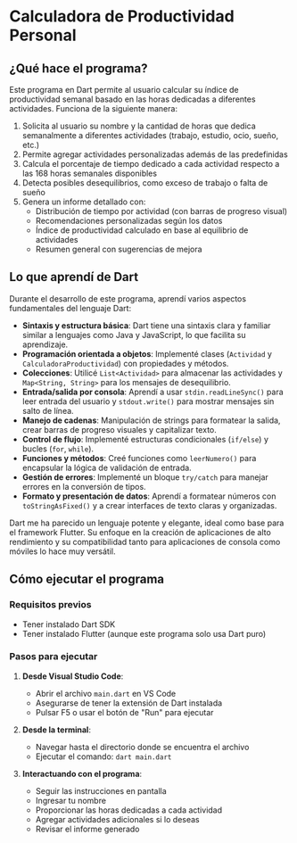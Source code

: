 # Calculadora de Productividad Personal

## ¿Qué hace el programa?

Este programa en Dart permite al usuario calcular su índice de productividad semanal basado en las horas dedicadas a diferentes actividades. Funciona de la siguiente manera:

1. Solicita al usuario su nombre y la cantidad de horas que dedica semanalmente a diferentes actividades (trabajo, estudio, ocio, sueño, etc.)
2. Permite agregar actividades personalizadas además de las predefinidas
3. Calcula el porcentaje de tiempo dedicado a cada actividad respecto a las 168 horas semanales disponibles
4. Detecta posibles desequilibrios, como exceso de trabajo o falta de sueño
5. Genera un informe detallado con:
   - Distribución de tiempo por actividad (con barras de progreso visual)
   - Recomendaciones personalizadas según los datos
   - Índice de productividad calculado en base al equilibrio de actividades
   - Resumen general con sugerencias de mejora

## Lo que aprendí de Dart

Durante el desarrollo de este programa, aprendí varios aspectos fundamentales del lenguaje Dart:

- **Sintaxis y estructura básica**: Dart tiene una sintaxis clara y familiar similar a lenguajes como Java y JavaScript, lo que facilita su aprendizaje.
- **Programación orientada a objetos**: Implementé clases (`Actividad` y `CalculadoraProductividad`) con propiedades y métodos.
- **Colecciones**: Utilicé `List<Actividad>` para almacenar las actividades y `Map<String, String>` para los mensajes de desequilibrio.
- **Entrada/salida por consola**: Aprendí a usar `stdin.readLineSync()` para leer entrada del usuario y `stdout.write()` para mostrar mensajes sin salto de línea.
- **Manejo de cadenas**: Manipulación de strings para formatear la salida, crear barras de progreso visuales y capitalizar texto.
- **Control de flujo**: Implementé estructuras condicionales (`if/else`) y bucles (`for`, `while`).
- **Funciones y métodos**: Creé funciones como `leerNumero()` para encapsular la lógica de validación de entrada.
- **Gestión de errores**: Implementé un bloque `try/catch` para manejar errores en la conversión de tipos.
- **Formato y presentación de datos**: Aprendí a formatear números con `toStringAsFixed()` y a crear interfaces de texto claras y organizadas.

Dart me ha parecido un lenguaje potente y elegante, ideal como base para el framework Flutter. Su enfoque en la creación de aplicaciones de alto rendimiento y su compatibilidad tanto para aplicaciones de consola como móviles lo hace muy versátil.

## Cómo ejecutar el programa

### Requisitos previos

- Tener instalado Dart SDK
- Tener instalado Flutter (aunque este programa solo usa Dart puro)

### Pasos para ejecutar

1. **Desde Visual Studio Code**:

   - Abrir el archivo `main.dart` en VS Code
   - Asegurarse de tener la extensión de Dart instalada
   - Pulsar F5 o usar el botón de "Run" para ejecutar

2. **Desde la terminal**:

   - Navegar hasta el directorio donde se encuentra el archivo
   - Ejecutar el comando: `dart main.dart`

3. **Interactuando con el programa**:
   - Seguir las instrucciones en pantalla
   - Ingresar tu nombre
   - Proporcionar las horas dedicadas a cada actividad
   - Agregar actividades adicionales si lo deseas
   - Revisar el informe generado
